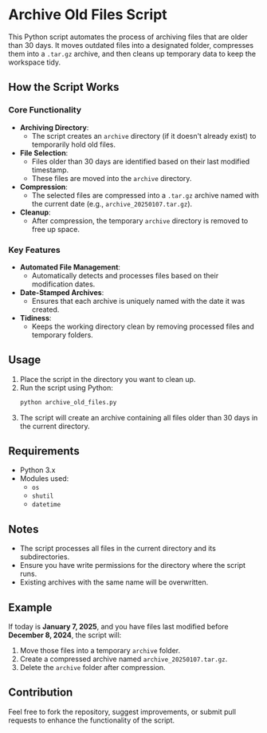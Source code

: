 # Archive Old Files Script

This Python script automates the process of archiving files that are older than 30 days. It moves outdated files into a designated folder, compresses them into a `.tar.gz` archive, and then cleans up temporary data to keep the workspace tidy.

## How the Script Works

### Core Functionality
- **Archiving Directory**:
  - The script creates an `archive` directory (if it doesn't already exist) to temporarily hold old files.
- **File Selection**:
  - Files older than 30 days are identified based on their last modified timestamp.
  - These files are moved into the `archive` directory.
- **Compression**:
  - The selected files are compressed into a `.tar.gz` archive named with the current date (e.g., `archive_20250107.tar.gz`).
- **Cleanup**:
  - After compression, the temporary `archive` directory is removed to free up space.

### Key Features
- **Automated File Management**:
  - Automatically detects and processes files based on their modification dates.
- **Date-Stamped Archives**:
  - Ensures that each archive is uniquely named with the date it was created.
- **Tidiness**:
  - Keeps the working directory clean by removing processed files and temporary folders.

## Usage
1. Place the script in the directory you want to clean up.
2. Run the script using Python:
   ```bash
   python archive_old_files.py
   ```
3. The script will create an archive containing all files older than 30 days in the current directory.

## Requirements
- Python 3.x
- Modules used:
  - `os`
  - `shutil`
  - `datetime`

## Notes
- The script processes all files in the current directory and its subdirectories.
- Ensure you have write permissions for the directory where the script runs.
- Existing archives with the same name will be overwritten.

## Example
If today is **January 7, 2025**, and you have files last modified before **December 8, 2024**, the script will:
1. Move those files into a temporary `archive` folder.
2. Create a compressed archive named `archive_20250107.tar.gz`.
3. Delete the `archive` folder after compression.

## Contribution
Feel free to fork the repository, suggest improvements, or submit pull requests to enhance the functionality of the script.
